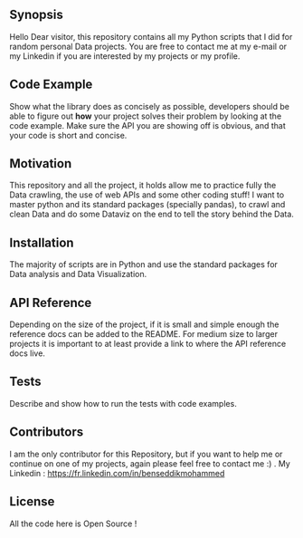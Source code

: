 ## Synopsis

Hello Dear visitor, this repository contains all my Python scripts that I did for random personal Data projects. You are free to contact me at my e-mail or my Linkedin if you are interested by my projects or my profile.

## Code Example

Show what the library does as concisely as possible, developers should be able to figure out **how** your project solves their problem by looking at the code example. Make sure the API you are showing off is obvious, and that your code is short and concise.

## Motivation

This repository and all the project, it holds allow me to practice fully the Data crawling, the use of web APIs and some other coding stuff! I want to master python and its standard packages (specially pandas), to crawl and clean Data and do some Dataviz on the end to tell the story behind the Data.

## Installation
The majority of scripts are in Python and use the standard packages for Data analysis and Data Visualization.

## API Reference

Depending on the size of the project, if it is small and simple enough the reference docs can be added to the README. For medium size to larger projects it is important to at least provide a link to where the API reference docs live.

## Tests

Describe and show how to run the tests with code examples.

## Contributors

I am the only contributor for this Repository, but if you want to help me or continue on one of my projects, again please feel free to contact me :) .
My Linkedin : https://fr.linkedin.com/in/benseddikmohammed

## License

All the code here is Open Source !
